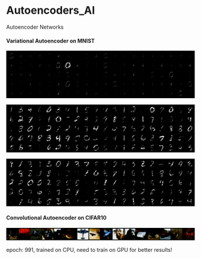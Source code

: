 # Autoencoders_AI
Autoencoder Networks

#### Variational Autoencoder on MNIST
  <p align="center">
    <img src="https://github.com/OakLake/Autoencoders_AI/blob/master/imgs/vae_img_0.png"/>
  </p>
  <p align="center">
    <img src="https://github.com/OakLake/Autoencoders_AI/blob/master/imgs/vae_img_380.png"/>
  </p>
  <p align="center">
    <img src="https://github.com/OakLake/Autoencoders_AI/blob/master/imgs/vae_img_990.png"/>
  </p>


#### Convolutional Autoencoder on CIFAR10

  <p align="center">
    <img width="1000" src="https://github.com/OakLake/Autoencoders_AI/blob/master/imgs/cae_img_991.png"/>
  </p>
  
epoch: 991, trained on CPU, need to train on GPU for better results!
